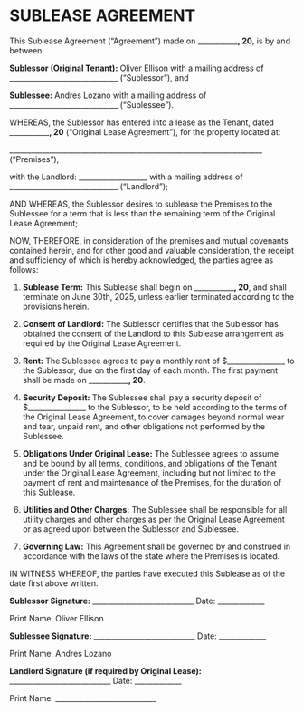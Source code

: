 # SUBLEASE AGREEMENT

This Sublease Agreement (“Agreement”) made on _______________, 20____, is by and between:

**Sublessor (Original Tenant):** Oliver Ellison with a mailing address of ______________________________ (“Sublessor”), and

**Sublessee:** Andres Lozano with a mailing address of ______________________________ (“Sublessee”).

WHEREAS, the Sublessor has entered into a lease as the Tenant, dated _______________, 20____ (“Original Lease Agreement”), for the property located at:

______________________________________________________________________ (“Premises”),

with the Landlord: ___________________ with a mailing address of ______________________________ (“Landlord”);

AND WHEREAS, the Sublessor desires to sublease the Premises to the Sublessee for a term that is less than the remaining term of the Original Lease Agreement;

NOW, THEREFORE, in consideration of the premises and mutual covenants contained herein, and for other good and valuable consideration, the receipt and sufficiency of which is hereby acknowledged, the parties agree as follows:

1. **Sublease Term:** This Sublease shall begin on _______________, 20____, and shall terminate on June 30th, 2025, unless earlier terminated according to the provisions herein.

2. **Consent of Landlord:** The Sublessor certifies that the Sublessor has obtained the consent of the Landlord to this Sublease arrangement as required by the Original Lease Agreement.

3. **Rent:** The Sublessee agrees to pay a monthly rent of $________________ to the Sublessor, due on the first day of each month. The first payment shall be made on _______________, 20____.

4. **Security Deposit:** The Sublessee shall pay a security deposit of $________________ to the Sublessor, to be held according to the terms of the Original Lease Agreement, to cover damages beyond normal wear and tear, unpaid rent, and other obligations not performed by the Sublessee.

5. **Obligations Under Original Lease:** The Sublessee agrees to assume and be bound by all terms, conditions, and obligations of the Tenant under the Original Lease Agreement, including but not limited to the payment of rent and maintenance of the Premises, for the duration of this Sublease.

6. **Utilities and Other Charges:** The Sublessee shall be responsible for all utility charges and other charges as per the Original Lease Agreement or as agreed upon between the Sublessor and Sublessee.

7. **Governing Law:** This Agreement shall be governed by and construed in accordance with the laws of the state where the Premises is located.

IN WITNESS WHEREOF, the parties have executed this Sublease as of the date first above written.

**Sublessor Signature:** ____________________________ Date: _____________

Print Name: Oliver Ellison

**Sublessee Signature:** ____________________________ Date: _____________

Print Name: Andres Lozano

**Landlord Signature (if required by Original Lease):** ____________________________ Date: _____________

Print Name: ____________________________
